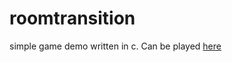 # roomtransition

simple game demo written in c. Can be played [here](https://wormregards.github.io/?id=room_transition)
